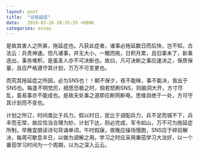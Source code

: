 ```yaml
---
layout: post
title:  "论拖延症"
date:   2016-02-26 20:35:35 +0800
categories: essay
---
```


是故其害人之所甚，拖延症也。凡获此症者，诸事必拖延数日而后快，岂不知，古法云：兵贵神速。但凡诸事，并无大小，一概而拖，日积月累，且旧事未了，新事迭出，事务堆积，是虽圣人亦不可决断也。故曰，凡可决断之事应速决之，保质保量，且应严格遵守其计划，万万不可变更也。    

而究其拖延症之所因，必为SNS也！！朝不保夕，夜不能昧，事不能决，皆出于SNS也。每逢不明觉厉，细思恐极之时，倘若怒刷SNS，则脑洞大开，方寸尽乱，虽易事亦不能成也。是故夫处事之道即应断网断电，思维自绝于一处，方可守其计划而不变也。   

计划之所订，时间类比于兵力，假以时日，犹比于调配兵力，兵不足而城不下，兵丰而无常，故应恰当合理为妙，计划下达，则必完成，军令如山，万不可为拖延症所制，早晚宜朗读诗句背诵单词，午时假寐，夜晚应操场慢跑，SNS应于碎前解决，每周可歇息半日，以做为调解之用。学习之时应采用番茄学习大法好，以一个番茄学习时间为一个周期，以为之深入云云。

